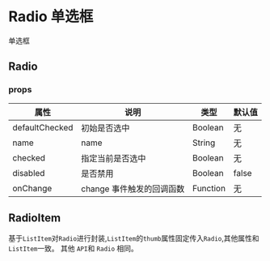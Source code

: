 # Radio 单选框

单选框

## Radio
### props

| 属性 | 说明 | 类型 | 默认值 |
| --- | --- | --- | --- |
|  defaultChecked  | 初始是否选中| Boolean | 无 |
| name | name | String | 无 |
|  checked  | 指定当前是否选中| Boolean | 无 |
|  disabled  | 	是否禁用 | Boolean | false |
|  onChange  | 	change 事件触发的回调函数		 | Function | 无 |


## RadioItem

基于`ListItem`对`Radio`进行封装,`ListItem`的`thumb`属性固定传入`Radio`,其他属性和`ListItem`一致。 其他 `API`和 `Radio` 相同。
